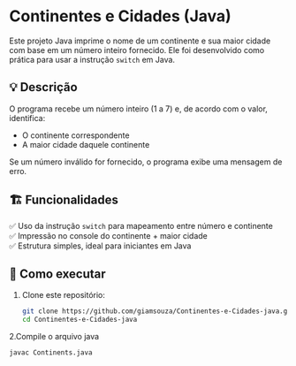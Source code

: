 # Continentes e Cidades (Java)

Este projeto Java imprime o nome de um continente e sua maior cidade com base em um número inteiro fornecido. Ele foi desenvolvido como prática para usar a instrução `switch` em Java.

## 💡 Descrição

O programa recebe um número inteiro (1 a 7) e, de acordo com o valor, identifica:

- O continente correspondente
- A maior cidade daquele continente

Se um número inválido for fornecido, o programa exibe uma mensagem de erro.

## 🏗️ Funcionalidades

✅ Uso da instrução `switch` para mapeamento entre número e continente  
✅ Impressão no console do continente + maior cidade  
✅ Estrutura simples, ideal para iniciantes em Java

## 🚀 Como executar

1. Clone este repositório:
   ```bash
   git clone https://github.com/giamsouza/Continentes-e-Cidades-java.git
   cd Continentes-e-Cidades-java
2.Compile o arquivo java
```bash
javac Continents.java


